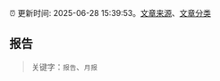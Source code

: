 :alarm_clock: 更新时间: 2025-06-28 15:39:53。[文章来源](/README.md)、[文章分类](/TAGS.md)

## 报告


> 关键字：`报告`、`月报`



